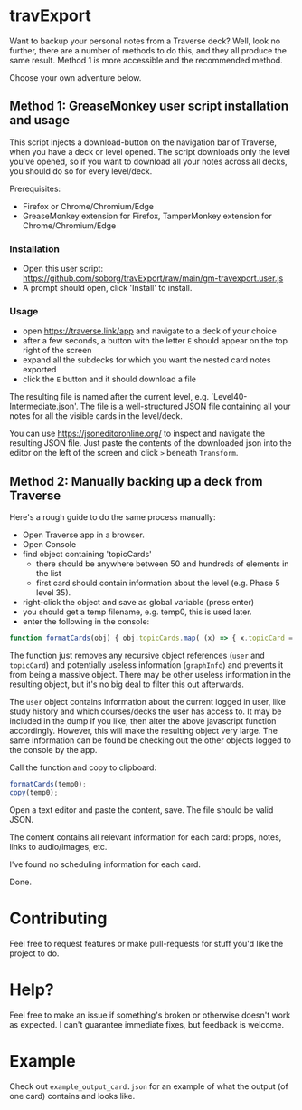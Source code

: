 # travExport
Want to backup your personal notes from a Traverse deck?
Well, look no further, there are a number of methods to do this, and they all produce the same result. Method 1 is more accessible and the recommended method.

Choose your own adventure below.


## Method 1: GreaseMonkey user script installation and usage
This script injects a download-button on the navigation bar of Traverse, when you have a deck or level opened. The script downloads only the level you've opened, so if you want to download all your notes across all decks, you should do so for every level/deck.

Prerequisites:
- Firefox or Chrome/Chromium/Edge
- GreaseMonkey extension for Firefox, TamperMonkey extension for Chrome/Chromium/Edge


### Installation

- Open this user script: https://github.com/soborg/travExport/raw/main/gm-travexport.user.js
- A prompt should open, click 'Install' to install.


### Usage

- open https://traverse.link/app and navigate to a deck of your choice
- after a few seconds, a button with the letter `E` should appear on the top right of the screen
- expand all the subdecks for which you want the nested card notes exported
- click the `E` button and it should download a file

The resulting file is named after the current level, e.g. `Level40-Intermediate.json'.
The file is a well-structured JSON file containing all your notes for all the visible cards in the level/deck.

You can use https://jsoneditoronline.org/ to inspect and navigate the resulting JSON file. Just paste the contents of the downloaded json into the editor on the left of the screen and click `>` beneath `Transform`.


## Method 2: Manually backing up a deck from Traverse

Here's a rough guide to do the same process manually:

- Open Traverse app in a browser.
- Open Console
- find object containing 'topicCards'
  - there should be anywhere between 50 and hundreds of elements in the list
  - first card should contain information about the level (e.g. Phase 5 level 35).
- right-click the object and save as global variable (press enter)
- you should get a temp filename, e.g. temp0, this is used later.
- enter the following in the console:

```javascript
function formatCards(obj) { obj.topicCards.map( (x) => { x.topicCard = null; x.user = null; x.graphInfo = null; } ) };
```
The function just removes any recursive object references (`user` and `topicCard`) and potentially useless information (`graphInfo`) and prevents it from being a massive object. There may be other useless information in the resulting object, but it's no big deal to filter this out afterwards.

The `user` object contains information about the current logged in user, like study history and which courses/decks the user has access to. It may be included in the dump if you like, then alter the above javascript function accordingly. However, this will make the resulting object very large. The same information can be found be checking out the other objects logged to the console by the app.


Call the function and copy to clipboard:

```javascript
formatCards(temp0);
copy(temp0);
```

Open a text editor and paste the content, save. The file should be valid JSON.

The content contains all relevant information for each card: props, notes, links to audio/images, etc.

I've found no scheduling information for each card.

Done.

# Contributing

Feel free to request features or make pull-requests for stuff you'd like the project to do.


# Help?

Feel free to make an issue if something's broken or otherwise doesn't work as expected. I can't guarantee immediate fixes, but feedback is welcome.



# Example

Check out `example_output_card.json` for an example of what the output (of one card) contains and looks like.
